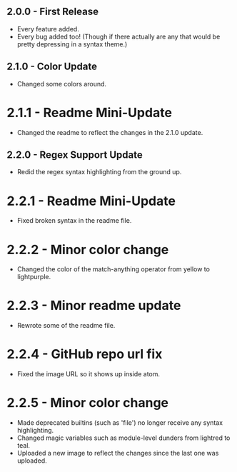## 2.0.0 - First Release
* Every feature added.
* Every bug added too! (Though if there actually are any that would be pretty depressing in a syntax theme.)

## 2.1.0 - Color Update
* Changed some colors around.

# 2.1.1 - Readme Mini-Update
* Changed the readme to reflect the changes in the 2.1.0 update.

## 2.2.0 - Regex Support Update
* Redid the regex syntax highlighting from the ground up.

# 2.2.1 - Readme Mini-Update
* Fixed broken syntax in the readme file.

# 2.2.2 - Minor color change
* Changed the color of the match-anything operator from yellow to lightpurple.

# 2.2.3 - Minor readme update
* Rewrote some of the readme file.

# 2.2.4 - GitHub repo url fix
* Fixed the image URL so it shows up inside atom.

# 2.2.5 - Minor color change
* Made deprecated builtins (such as 'file') no longer receive any syntax highlighting.
* Changed magic variables such as module-level dunders from lightred to teal.
* Uploaded a new image to reflect the changes since the last one was uploaded.
